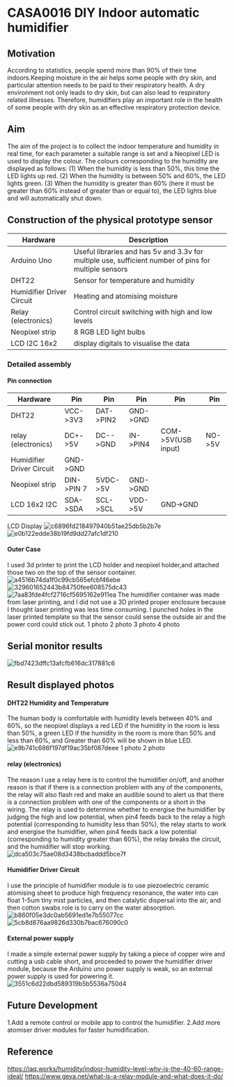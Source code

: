 # CASA0016 DIY Indoor automatic humidifier

## Motivation
According to statistics, people spend more than 90% of their time indoors.Keeping moisture in the air helps some people with dry skin, and particular attention needs to be paid to their respiratory health. A dry environment not only leads to dry skin, but can also lead to respiratory related illnesses. Therefore, humidifiers play an important role in the health of some people with dry skin as an effective respiratory protection device.

## Aim
The aim of the project is to collect the indoor temperature and humidity in real time, for each parameter a suitable range is set and a Neopixel LED is used to display the colour.
The colours corresponding to the humidity are displayed as follows: (1) When the humidity is less than 50%, this time the LED lights up red. (2) When the humidity is between 50% and 60%, the LED lights green. (3) When the humidity is greater than 60% (here it must be greater than 60% instead of greater than or equal to), the LED lights blue and will automatically shut down.
## Construction of the physical prototype sensor

| Hardware | Description |
| --- | --- |
| Arduino Uno | Useful libraries and has 5v and 3.3v for multiple use, sufficient number of pins for multiple sensors |
| DHT22 | Sensor for temperature and humidity |
| Humidifier Driver Circuit | Heating and atomising moisture |
| Relay (electronics) | Control circuit switching with high and low levels |
| Neopixel strip | 8 RGB LED light bulbs |
| LCD I2C  16x2 | display digitals to visualise the data |


### Detailed assembly

#### Pin connection
| Hardware | Pin | Pin | Pin | Pin | Pin|
| --- | --- | --- | --- | --- | --- |
| DHT22 | VCC->3V3 | DAT->PIN2 | GND->GND|
| relay (electronics) | DC+->5V | DC-->GND | IN->PIN4 | COM->5V(USB input) |NO->5V|
| Humidifier Driver Circuit | GND->GND |
| Neopixel strip | DIN->PIN 7 | 5VDC->5V | GND->GND |
| LCD 16x2 I2C | SDA->SDA | SCL->SCL | VDD->5V | GND->GND |

LCD Display
![c6896fd218497940b51ae25db5b2b7e](https://github.com/youdianhaoxiao/CASA0016-ERTONG-GAO/assets/146217421/40cbfa99-96a1-445f-bc73-fce0e9cfe295)
![e0b122edde38b19fd9dd27afc1df210](https://github.com/youdianhaoxiao/CASA0016-ERTONG-GAO/assets/146217421/60f680a1-c099-461a-9fba-5b7308c976e0)


#### Outer Case

I used 3d printer to print the LCD holder and neopixel holder,and attached those two on the top of the sensor container.
![a4516b74da1f0c99cb565efcbf46ebe](https://github.com/youdianhaoxiao/CASA0016-ERTONG-GAO/assets/146217421/ae144ae0-8651-40ed-ab59-8f1192aeaa7c)
![329601652443b84750fee608575dc43](https://github.com/youdianhaoxiao/CASA0016-ERTONG-GAO/assets/146217421/b0271c94-8775-4e75-bf28-48c3d172afc1)
![7aa83fde4fcf2716cf5695162e911ea](https://github.com/youdianhaoxiao/CASA0016-ERTONG-GAO/assets/146217421/c6a76acb-c88f-4d39-8db0-a8a31647bfb2)
The humidifier container was made from laser printing, and I did not use a 3D printed proper enclosure because I thought laser printing was less time consuming. I punched holes in the laser printed template so that the sensor could sense the outside air and the power cord could stick out.
1 photo
2 photo
3 photo
4 photo

## Serial monitor results
![fbd7423dffc13afcfb616dc317881c6](https://github.com/youdianhaoxiao/CASA0016-ERTONG-GAO/assets/146217421/aac82681-813f-4646-8e3b-005e40e44220)


## Result displayed photos

#### DHT22 Humidity and Temperature
The human body is comfortable with humidity levels between 40% and 60%, so the neopixel displays a red LED if the humidity in the room is less than 50%, a green LED if the humidity in the room is more than 50% and less than 60%, and Greater than 60% will be shown in blue LED.
![e9b741c686f197df19ac35bf087deee](https://github.com/youdianhaoxiao/CASA0016-ERTONG-GAO/assets/146217421/a287ff2c-b73d-4c8e-9343-7a2f572f3f9c)
1 photo
2 photo

#### relay (electronics)
The reason I use a relay here is to control the humidifier on/off, and another reason is that if there is a connection problem with any of the components, the relay will also flash red and make an audible sound to alert us that there is a connection problem with one of the components or a short in the wiring.
The relay is used to determine whether to energise the humidifier by judging the high and low potential, when pin4 feeds back to the relay a high potential (corresponding to humidity less than 50%), the relay starts to work and energise the humidifier, when pin4 feeds back a low potential (corresponding to humidity greater than 60%), the relay breaks the circuit, and the humidifier will stop working.
![dca503c75ae08d3438bcbaddd5bce7f](https://github.com/youdianhaoxiao/CASA0016-ERTONG-GAO/assets/146217421/097b2025-4331-47c8-8deb-e7a7506d541e)

#### Humidifier Driver Circuit
I use the principle of humidifier module is to use piezoelectric ceramic atomising sheet to produce high frequency resonance, the water into can float 1-5um tiny mist particles, and then catalytic dispersal into the air, and then cotton swabs role is to carry on the water absorption.
![b860f05e3dc0ab5691ed1e7b55077cc](https://github.com/youdianhaoxiao/CASA0016-ERTONG-GAO/assets/146217421/db9ad3d3-463e-41cc-9437-1e4cc7891103)
![5cb8d876aa9826d330b7bac676090c0](https://github.com/youdianhaoxiao/CASA0016-ERTONG-GAO/assets/146217421/ab8eddb5-abb9-48bf-88bd-d7409d6e1d2b)

#### External power supply
I made a simple external power supply by taking a piece of copper wire and cutting a usb cable short, and proceeded to power the humidifier driver module, because the Arduino uno power supply is weak, so an external power supply is used for powering it.
![3551c6d22dbd589319b5b5536a750d4](https://github.com/youdianhaoxiao/CASA0016-ERTONG-GAO/assets/146217421/6f302473-7e70-43de-aa99-c30e12c06ff4)

## Future Development
1.Add a remote control or mobile app to control the humidifier.
2.Add more atomiser driver modules for faster humidification.


## Reference
https://iaq.works/humidity/indoor-humidity-level-why-is-the-40-60-range-ideal/
https://www.geya.net/what-is-a-relay-module-and-what-does-it-do/
